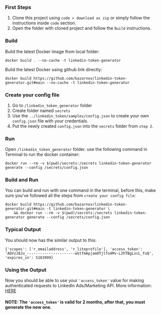 ### First Steps
1. Clone this project using `code > download as zip` or simply follow the instructions inside `code` section.
2. Open the folder with cloned project and follow the `Build` instructions.

### Build
Build the latest Docker image from local folder:
```
docker build . --no-cache -t linkedin-token-generator
```
Build the latest Docker using github link directly:
```
docker build https://github.com/bazarnov/linkedin-token-generator.git#main --no-cache -t linkedin-token-generator
```

### Create your config file
1. Go to `/linkedin_token_generator` folder
2. Create folder named `secrets`
3. Use the `../linkedin_token/samples/config.json` to create your own `config.json` file with your credentials.
4. Put the newly created `config.json` into the `secrets` folder from `step 2`.

### Run
Open `/linkedin_token_generator` folder. use the following command in Terminal to run the docker container:

```
docker run --rm -v $(pwd)/secrets:/secrets linkedin-token-generator generate --config /secrets/config.json
```

### Build and Run
You can build and run with one command in the terminal, before this, make sure you've followed all the steps from `create your config file`:

```
docker build https://github.com/bazarnov/linkedin-token-generator.git#main -t linkedin-token-generator \
    && docker run --rm -v $(pwd)/secrets:/secrets linkedin-token-generator generate --config /secrets/config.json
```

### Typical Output
You should now has the similar output to this:
```
{'scopes': ['r_emailaddress', 'r_liteprofile'], 'access_token': 'AQVzJ8Ju_----------------------wktfmApjamOTjlfo4Mv-L2hTBgLvcL_FuQ', 'expires_in': 5183999}
```
### Using the Output
Now you should be able to use your `'access_token'` value for making authenticated requests to LinkedIn Ads/Marketing API.
More information: [HERE](https://docs.microsoft.com/en-us/linkedin/marketing/getting-started)

#### NOTE: The `'access_token'` is valid for 2 months, after that, you must generate the new one.